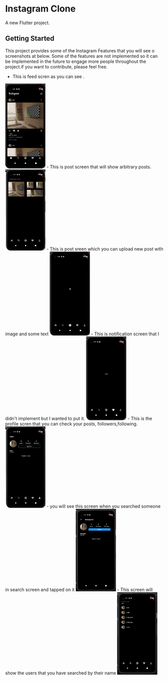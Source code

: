 # Instagram Clone

A new Flutter project.

## Getting Started

This project provides some of the Instagram Features that you will see o screenshots at below. Some of the features are not implemented so it can be implemented in the future to engage more people throughout  the project.if you want to contribute, please feel free.


- This is feed scren as you can see .
<img src="screenshots/feed.jpg" width="128"/>
- This is post screen that will show arbitrary posts.
<img src="screenshots/posts.jpg" width="128"/>
- This is post sreen which you can upload new post with image and some text
<img src="screenshots/post.jpg" width="128"/>
- This is notification screen that I didn't implement but I wanted to put it.
<img src="screenshots/notify.jpg" width="128"/>
- This is the profile scren that you can check your posts, followers,following.
<img src="screenshots/profile.jpg" width="128"/>
- you will see this screen when you searched someone in search screen and tapped on it
<img src="screenshots/another-user-profile.jpg" width="128"/>
- This screen will show the users that you have searched by their name
<img src="screenshots/search.jpg" width="128"/>

